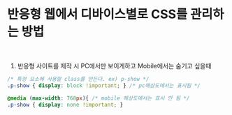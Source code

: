 # 반응형 웹에서 디바이스별로 CSS를 관리하는 방법

<br/>

1. 반응형 사이트를 제작 시 PC에서만 보이게하고 Mobile에서는 숨기고 싶을때
```css
/* 특정 요소에 사용할 class를 만든다. ex) p-show */
.p-show { display: block !important; } /* pc해상도에서는 표시됨 */

@media (max-width: 768px){ /* mobile 해상도에서는 표시 안 됨 */
.p-show { display: none !important; }
```
